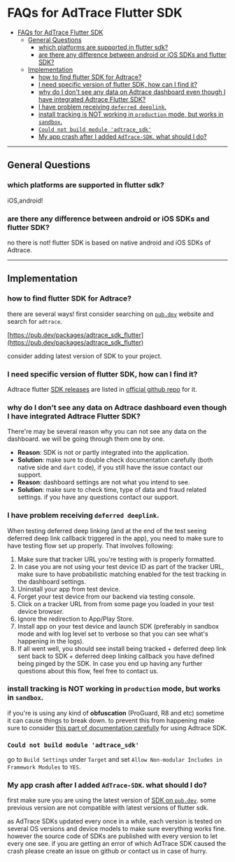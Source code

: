 # FAQs for AdTrace Flutter SDK

- [FAQs for AdTrace Flutter SDK](#faqs-for-adtrace-flutter-sdk)
  - [General Questions](#general-questions)
    - [which platforms are supported in flutter sdk?](#which-platforms-are-supported-in-flutter-sdk)
    - [are there any difference between android or iOS SDKs and flutter SDK?](#are-there-any-difference-between-android-or-ios-sdks-and-flutter-sdk)
  - [Implementation](#implementation)
    - [how to find flutter SDK for Adtrace?](#how-to-find-flutter-sdk-for-adtrace)
    - [I need specific version of flutter SDK, how can I find it?](#i-need-specific-version-of-flutter-sdk-how-can-i-find-it)
    - [why do I don't see any data on Adtrace dashboard even though I have integrated Adtrace Flutter SDK?](#why-do-i-dont-see-any-data-on-adtrace-dashboard-even-though-i-have-integrated-adtrace-flutter-sdk)
    - [I have problem receiving `deferred deeplink`.](#i-have-problem-receiving-deferred-deeplink)
    - [install tracking is NOT working in `production` mode, but works in `sandbox`.](#install-tracking-is-not-working-in-production-mode-but-works-in-sandbox)
    - [`Could not build module 'adtrace_sdk'`](#could-not-build-module-adtrace_sdk)
    - [My app crash after I added `AdTrace-SDK`. what should I do?](#my-app-crash-after-i-added-adtrace-sdk-what-should-i-do)


---
## General Questions

### which platforms are supported in flutter sdk?
iOS,android!

### are there any difference between android or iOS SDKs and flutter SDK?
no there is not! flutter SDK is based on native android and iOS SDKs of Adtrace.



---
## Implementation

### how to find flutter SDK for Adtrace?
there are several ways!
first consider searching on [`pub.dev`](https://pub.dev) website and search for `adtrace`.

[https://pub.dev/packages/adtrace_sdk_flutter](https://pub.dev/packages/adtrace_sdk_flutter)

consider adding latest version of SDK to your project.

### I need specific version of flutter SDK, how can I find it?
Adtrace flutter [SDK releases](https://github.com/adtrace/adtrace_sdk_flutter/releases) are listed in [official github repo](https://github.com/adtrace/adtrace_sdk_flutter) for it.


### why do I don't see any data on Adtrace dashboard even though I have integrated Adtrace Flutter SDK?
There're may be several reason why you can not see any data on the dashboard. we will be going through them one by one.
- **Reason**: SDK is not or partly integrated into the application.
- **Solution**: make sure to double check documentation carefully (both native side and `dart` code), if you still have the issue contact our support.
- **Reason**: dashboard settings are not what you intend to see.
- **Solution**: make sure to check time, type of data and fraud related settings. if you have any questions contact our support.


### I have problem receiving `deferred deeplink`.
When testing deferred deep linking (and at the end of the test seeing deferred deep link callback triggered in the app), you need to make sure to have testing flow set up properly. That involves following:

1. Make sure that tracker URL you're testing with is properly formatted.
2. In case you are not using your test device ID as part of the tracker URL, make sure to have probabilistic matching enabled for the test tracking in the dashboard settings.
3. Uninstall your app from test device.
4. Forget your test device from our backend via testing console.
5. Click on a tracker URL from from some page you loaded in your test device browser.
6. Ignore the redirection to App/Play Store.
7. Install app on your test device and launch SDK (preferably in sandbox mode and with log level set to verbose so that you can see what's happening in the logs).
8. If all went well, you should see install being tracked + deferred deep link sent back to SDK + deferred deep linking callback you have defined being pinged by the SDK.
In case you end up having any further questions about this flow, feel free to contact us.

### install tracking is NOT working in `production` mode, but works in `sandbox`.
if you're is using any kind of **obfuscation**  (ProGuard, R8 and etc) sometime it can cause things to break down. to prevent this from happening make sure to consider [this part of documentation carefully](https://github.com/adtrace/adtrace_sdk_flutter#qs-proguard) for using Adtrace SDK.

### `Could not build module 'adtrace_sdk'`
go to `Build Settings` under `Target` and set `Allow Non-modular Includes in Framework Modules` to `YES`.

### My app crash after I added `AdTrace-SDK`. what should I do?
first make sure you are using the latest version of [SDK on `pub.dev`](https://pub.dev/packages/adtrace_sdk_flutter). some previous version are not compatible with latest versions of flutter sdk.

as AdTrace SDKs updated every once in a while, each version is tested on several OS versions and device models to make sure everything works fine. however the source code of SDKs are published with every version to let every one see. if you are getting an error of which AdTrace SDK caused the crash please create an issue on github or contact us in case of hurry. 
